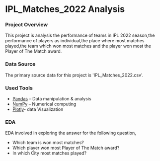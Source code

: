 # IPL_Matches_2022 Analysis

### Project Overview
This project is analysis the performance of teams in IPL 2022 season,the performance of players as individual,the place where most matches played,the team which won most matches and the player won most the Player of The Match award.

### Data Source
The primary source data for this project is 'IPL_Matches_2022.csv'.

### Used Tools
- [Pandas](https://pandas.pydata.org/) – Data manipulation & analysis  
- [NumPy](https://numpy.org/) – Numerical computing
- [Plotly](https://plotly.org/)- data Visualization

### EDA
EDA involved in exploring the answer for the following question,
- Which team is won most matches?
- Which player won most Player of The Match award?
- In which City most matches played?

